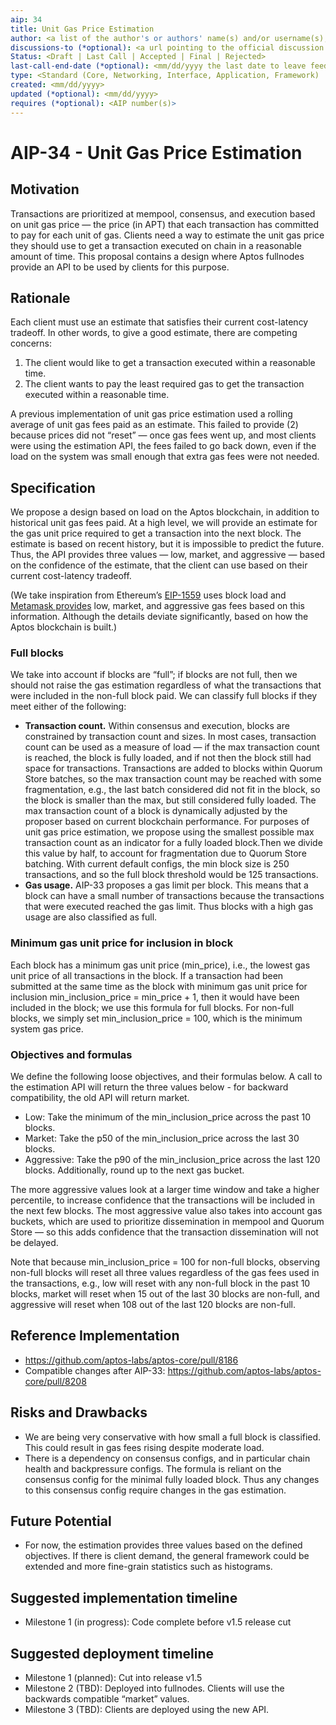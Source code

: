 ```yaml
---
aip: 34
title: Unit Gas Price Estimation
author: <a list of the author's or authors' name(s) and/or username(s), or name(s) and email(s). Details are below.>
discussions-to (*optional): <a url pointing to the official discussion thread>
Status: <Draft | Last Call | Accepted | Final | Rejected>
last-call-end-date (*optional): <mm/dd/yyyy the last date to leave feedbacks and reviews>
type: <Standard (Core, Networking, Interface, Application, Framework) | Informational | Process>
created: <mm/dd/yyyy>
updated (*optional): <mm/dd/yyyy>
requires (*optional): <AIP number(s)>
---
```


# AIP-34 - Unit Gas Price Estimation

## Motivation

Transactions are prioritized at mempool, consensus, and execution based on unit gas price — the price (in APT) that each transaction has committed to pay for each unit of gas. Clients need a way to estimate the unit gas price they should use to get a transaction executed on chain in a reasonable amount of time. This proposal contains a design where Aptos fullnodes provide an API to be used by clients for this purpose.

## Rationale

Each client must use an estimate that satisfies their current cost-latency tradeoff. In other words, to give a good estimate, there are competing concerns:

1. The client would like to get a transaction executed within a reasonable time.
2. The client wants to pay the least required gas to get the transaction executed within a reasonable time.

A previous implementation of unit gas price estimation used a rolling average of unit gas fees paid as an estimate. This failed to provide (2) because prices did not “reset” — once gas fees went up, and most clients were using the estimation API, the fees failed to go back down, even if the load on the system was small enough that extra gas fees were not needed.

## Specification

We propose a design based on load on the Aptos blockchain, in addition to historical unit gas fees paid. At a high level, we will provide an estimate for the gas unit price required to get a transaction into the next block. The estimate is based on recent history, but it is impossible to predict the future. Thus, the API provides three values — low, market, and aggressive — based on the confidence of the estimate, that the client can use based on their current cost-latency tradeoff.

(We take inspiration from Ethereum’s [EIP-1559](https://eips.ethereum.org/EIPS/eip-1559) uses block load and [Metamask provides](https://metamask.io/1559/) low, market, and aggressive gas fees based on this information. Although the details deviate significantly, based on how the Aptos blockchain is built.)

### Full blocks

We take into account if blocks are “full”; if blocks are not full, then we should not raise the gas estimation regardless of what the transactions that were included in the non-full block paid. We can classify full blocks if they meet either of the following:

- **Transaction count.** Within consensus and execution, blocks are constrained by transaction count and sizes. In most cases, transaction count can be used as a measure of load — if the max transaction count is reached, the block is fully loaded, and if not then the block still had space for transactions.
  Transactions are added to blocks within Quorum Store batches, so the max transaction count may be reached with some fragmentation, e.g., the last batch considered did not fit in the block, so the block is smaller than the max, but still considered fully loaded.
  The max transaction count of a block is dynamically adjusted by the proposer based on current blockchain performance. For purposes of unit gas price estimation, we propose using the smallest possible max transaction count as an indicator for a fully loaded block.Then we divide this value by half, to account for fragmentation due to Quorum Store batching.
  With current default configs, the min block size is 250 transactions, and so the full block threshold would be 125 transactions.
- **Gas usage.** AIP-33 proposes a gas limit per block. This means that a block can have a small number of transactions because the transactions that were executed reached the gas limit. Thus blocks with a high gas usage are also classified as full.

### Minimum gas unit price for inclusion in block

Each block has a minimum gas unit price (min_price), i.e., the lowest gas unit price of all transactions in the block. If a transaction had been submitted at the same time as the block with minimum gas unit price for inclusion min_inclusion_price = min_price + 1, then it would have been included in the block; we use this formula for full blocks. For non-full blocks, we simply set min_inclusion_price = 100, which is the minimum system gas price.

### Objectives and formulas

We define the following loose objectives, and their formulas below. A call to the estimation API will return the three values below - for backward compatibility, the old API will return market.

- Low: Take the minimum of the min_inclusion_price across the past 10 blocks.
- Market: Take the p50 of the min_inclusion_price across the last 30 blocks.
- Aggressive: Take the p90 of the min_inclusion_price across the last 120 blocks. Additionally, round up to the next gas bucket.

The more aggressive values look at a larger time window and take a higher percentile, to increase confidence that the transactions will be included in the next few blocks. The most aggressive value also takes into account gas buckets, which are used to prioritize dissemination in mempool and Quorum Store — so this adds confidence that the transaction dissemination will not be delayed.

Note that because min_inclusion_price = 100 for non-full blocks, observing non-full blocks will reset all three values regardless of the gas fees used in the transactions, e.g., low will reset with any non-full block in the past 10 blocks, market will reset when 15 out of the last 30 blocks are non-full, and aggressive will reset when 108 out of the last 120 blocks are non-full.

## Reference Implementation

* https://github.com/aptos-labs/aptos-core/pull/8186
* Compatible changes after AIP-33: https://github.com/aptos-labs/aptos-core/pull/8208
  
## Risks and Drawbacks

- We are being very conservative with how small a full block is classified. This could result in gas fees rising despite moderate load.
- There is a dependency on consensus configs, and in particular chain health and backpressure configs. The formula is reliant on the consensus config for the minimal fully loaded block. Thus any changes to this consensus config require changes in the gas estimation.

## Future Potential

- For now, the estimation provides three values based on the defined objectives. If there is client demand, the general framework could be extended and more fine-grain statistics such as histograms.

## Suggested implementation timeline

- Milestone 1 (in progress): Code complete before v1.5 release cut

## Suggested deployment timeline

- Milestone 1 (planned): Cut into release v1.5
- Milestone 2 (TBD): Deployed into fullnodes. Clients will use the backwards compatible “market” values.
- Milestone 3 (TBD): Clients are deployed using the new API.
